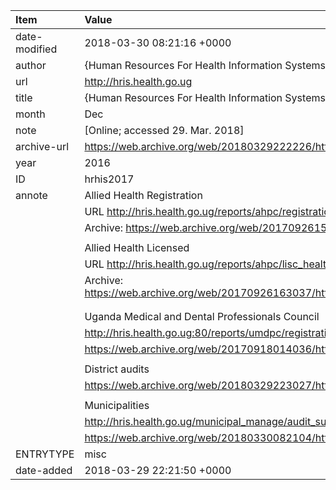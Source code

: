 | Item          | Value                                                                                                              |
|:--------------|:-------------------------------------------------------------------------------------------------------------------|
| date-modified | 2018-03-30 08:21:16 +0000                                                                                          |
| author        | {Human Resources For Health Information Systems}                                                                   |
| url           | http://hris.health.go.ug                                                                                           |
| title         | {Human Resources For Health Information Systems}                                                                   |
| month         | Dec                                                                                                                |
| note          | [Online; accessed 29. Mar. 2018]                                                                                   |
| archive-url   | https://web.archive.org/web/20180329222226/http://hris.health.go.ug/                                               |
| year          | 2016                                                                                                               |
| ID            | hrhis2017                                                                                                          |
| annote        | Allied Health Registration                                                                                         |
|               | URL http://hris.health.go.ug/reports/ahpc/registration.html                                                        |
|               | Archive: https://web.archive.org/web/20170926152319/http://hris.health.go.ug/reports/ahpc/registration.html        |
|               |                                                                                                                    |
|               | Allied Health Licensed                                                                                             |
|               | URL http://hris.health.go.ug/reports/ahpc/lisc_health_workers.html                                                 |
|               | Archive: https://web.archive.org/web/20170926163037/http://hris.health.go.ug/reports/ahpc/lisc_health_workers.html |
|               |                                                                                                                    |
|               |                                                                                                                    |
|               | Uganda Medical and Dental Professionals Council                                                                    |
|               | http://hris.health.go.ug:80/reports/umdpc/registration.html                                                        |
|               | https://web.archive.org/web/20170918014036/http://hris.health.go.ug:80/reports/umdpc/registration.html             |
|               |                                                                                                                    |
|               | District audits                                                                                                    |
|               | https://web.archive.org/web/20180329223027/http://hris.health.go.ug/districts_manage/audit_summary_districts       |
|               |                                                                                                                    |
|               | Municipalities                                                                                                     |
|               | http://hris.health.go.ug/municipal_manage/audit_summary_districts                                                  |
|               | https://web.archive.org/web/20180330082104/http://hris.health.go.ug/municipal_manage/audit_summary_districts       |
| ENTRYTYPE     | misc                                                                                                               |
| date-added    | 2018-03-29 22:21:50 +0000                                                                                          |